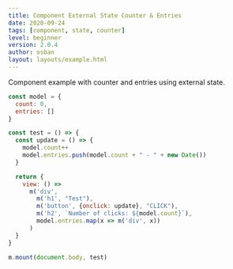 ```yaml
---
title: Component External State Counter & Entries
date: 2020-09-24
tags: [component, state, counter]
level: beginner
version: 2.0.4
author: osban
layout: layouts/example.html
---
```


Component example with counter and entries using external state.

~~~js
const model = {
  count: 0,
  entries: []
}

const test = () => {
  const update = () => {
    model.count++
    model.entries.push(model.count + " - " + new Date())
  }

  return {
    view: () =>
      m('div',
        m('h1', "Test"),
        m('button', {onclick: update}, "CLICK"),
        m('h2', `Number of clicks: ${model.count}`),
        model.entries.map(x => m('div', x))
      )
  }
}

m.mount(document.body, test)
~~~
